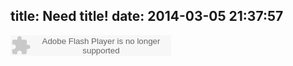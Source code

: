 title: Need title!
date: 2014-03-05 21:37:57
---

<embed src="http://www.xiami.com/widget/0_173211/singlePlayer.swf" type="application/x-shockwave-flash" width="257" height="33" wmode="transparent"></embed>